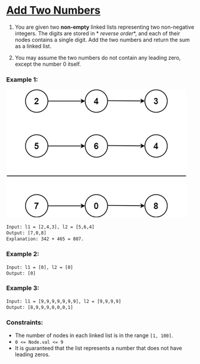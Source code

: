 [Add Two Numbers](https://leetcode.com/problems/add-two-numbers)
===

1. You are given two **non-empty** linked lists representing two non-negative integers. The digits are stored in *
   *reverse order**, and each of their nodes contains a single digit. Add the two numbers and return the sum as a linked
   list.

2. You may assume the two numbers do not contain any leading zero, except the number 0 itself.

### Example 1:

![img.png](../bin/add_two_numbers/img.png)

```plaintext
Input: l1 = [2,4,3], l2 = [5,6,4]
Output: [7,0,8]
Explanation: 342 + 465 = 807.
```

### Example 2:

```plaintext
Input: l1 = [0], l2 = [0]
Output: [0]
```

### Example 3:

```plaintext
Input: l1 = [9,9,9,9,9,9,9], l2 = [9,9,9,9]
Output: [8,9,9,9,0,0,0,1]
```

### Constraints:

- The number of nodes in each linked list is in the range `[1, 100]`.
- `0 <= Node.val <= 9`
- It is guaranteed that the list represents a number that does not have leading zeros.
